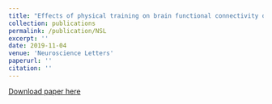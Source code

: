 ```yaml
---
title: "Effects of physical training on brain functional connectivity of methamphetamine dependencies as assessed using functional near-infrared spectroscopy"
collection: publications
permalink: /publication/NSL
excerpt: ''
date: 2019-11-04
venue: 'Neuroscience Letters'
paperurl: ''
citation: ''
---
```





[Download paper here](https://www.sciencedirect.com/science/article/abs/pii/S0304394019307086)

